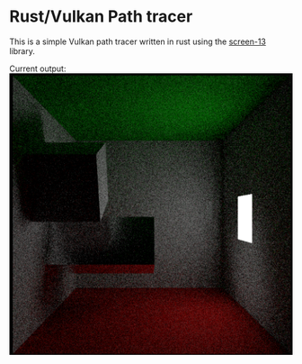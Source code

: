 
# Rust/Vulkan Path tracer
This is a simple Vulkan path tracer written in rust using the [screen-13](https://github.com/attackgoat/screen-13) library.


Current output: ![](./screenshots/s01.png)
